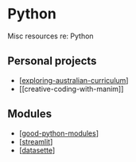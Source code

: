 <!--
 Copyright (C) 2023 David Jones
 
 This program is free software: you can redistribute it and/or modify
 it under the terms of the GNU Affero General Public License as
 published by the Free Software Foundation, either version 3 of the
 License, or (at your option) any later version.
 
 This program is distributed in the hope that it will be useful,
 but WITHOUT ANY WARRANTY; without even the implied warranty of
 MERCHANTABILITY or FITNESS FOR A PARTICULAR PURPOSE.  See the
 GNU Affero General Public License for more details.
 
 You should have received a copy of the GNU Affero General Public License
 along with this program.  If not, see <http://www.gnu.org/licenses/>.
-->

# Python

Misc resources re: Python

## Personal projects

- [[exploring-australian-curriculum]]
- [[creative-coding-with-manim]]

## Modules

- [[good-python-modules]]
- [[streamlit]]
- [[datasette]]


[//begin]: # "Autogenerated link references for markdown compatibility"
[exploring-australian-curriculum]: exploring-australian-curriculum "Exploring australian curriculum"
[good-python-modules]: good-python-modules "Good Python modules"
[streamlit]: streamlit "streamlit"
[datasette]: datasette "datasette"
[//end]: # "Autogenerated link references"